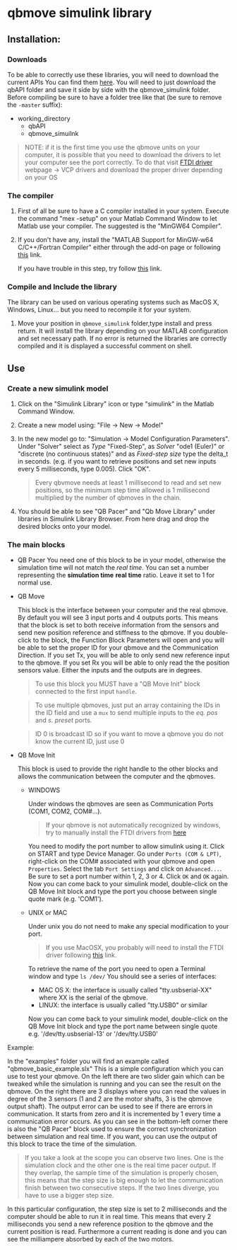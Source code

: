 # qbmove simulink library

## Installation:

### Downloads

To be able to correctly use these libraries, you will need to download the current APIs
You can find them [here](https://github.com/NMMI/qbAPI).
You will need to just download the qbAPI folder and save it side by side with the qbmove_simulink
folder. Before compiling be sure to have a folder tree like that (be sure to remove the `-master` suffix):

* working_directory
    * qbAPI
    * qbmove_simuilnk


> NOTE: if it is the first time you use the qbmove units on your computer, it is possible that
> you need to download the drivers to let your computer see the port correctly.
> To do that visit [FTDI driver](http://www.ftdichip.com/Drivers/VCP.htm) webpage -> VCP drivers
> and download the proper driver depending on your OS

### The compiler

1.  First of all be sure to have a C compiler installed in your system.
    Execute the command "mex -setup" on your Matlab Command Window
    to let Matlab use your compiler. The suggested is the "MinGW64 Compiler".
2.  If you don't have any, install the "MATLAB Support for MinGW-w64 C/C++/Fortran Compiler" either through the
    add-on page or following [this](https://it.mathworks.com/matlabcentral/fileexchange/52848-matlab-support-for-mingw-w64-c-c-fortran-compiler) link.

    If you have trouble in this step, try follow
    [this](http://www.mathworks.it/it/help/matlab/matlab_external/what-you-need-to-build-mex-files.html)
    link.

### Compile and Include the library  

The library can be used on various operating systems such as MacOS X,
Windows, Linux... but you need to recompile it for your system.

1.  Move your position in `qbmove_simulink` folder,type install and press return. 
    It will install the library depending on your MATLAB configuration and 
    set necessary path.
    If no error is returned the libraries are correctly compiled and it is
    displayed a successful comment on shell.

## Use

### Create a new simulink model

1.  Click on the "Simulink Library" icon or type "simulink" in the Matlab
    Command Window.
2.  Create a new model using: "File -> New -> Model"
3.  In the new model go to: "Simulation -> Model Configuration Parameters".
    Under "Solver" select as *Type* "Fixed-Step", as *Solver* "ode1 (Euler)" or
    "discrete (no continuous states)" and as *Fixed-step size* type the
    delta_t in seconds. (e.g. if you want to retrieve positions and set new
    inputs every 5 milliseconds, type 0.005). Click "OK".

    > Every qbvmove needs at least 1 millisecond to read and set new
    > positions, so the minimum step time allowed is 1 millisecond multiplied
    > by the number of qbmoves in the chain.

4.  You should be able to see "QB Pacer" and "Qb Move Library" under
    libraries in Simulink Library Browser. From here drag and drop the
    desired blocks onto your model.

### The main blocks

- QB Pacer
    You need one of this block to be in your model, otherwise the
    simulation time will not match the *real time*.
    You can set a number representing the **simulation time** **real time**
    ratio. Leave it set to 1 for normal use.

- QB Move

    This block is the interface between your computer and the real qbmove.
    By default you will see 3 input ports and 4 outputs ports. This means
    that the block is set to both receive information from the sensors
    and send new position reference and stiffness to the qbmove.
    If you double-click to the block, the Function Block Parameters will open
    and you will be able to set the proper ID for your qbmove and the
    Communication Direction. If you set Tx, you will be able to only send
    new reference input to the qbmove. If you set Rx you will be able to
    only read the the position sensors value.
    Either the inputs and the outputs are in degrees.

    > To use this block you MUST have a "QB Move Init" block connected
    > to the first input `handle`.

    > To use multiple qbmoves, just put an array containing the IDs in the ID
    > field and use a `mux` to send multiple inputs to the *eq. pos* and
    > *s. preset* ports.

    > ID 0 is broadcast ID so if you want to move a qbmove you do not know the
    > current ID, just use 0

- QB Move Init

    This block is used to provide the right handle to the other blocks
    and allows the communication between the computer and the qbmoves.

    + WINDOWS

        Under windows the qbmoves are seen as Communication Ports (COM1,
        COM2, COM#...).

        > If your qbmove is not automatically recognized by windows, try to
        > manually install the FTDI drivers from [here](http://www.ftdichip.com/Drivers/VCP.htm)

        You need to modify the port number to allow simulink using it.
        Click on START and type Device Manager.
        Go under `Ports (COM & LPT)`, right-click on the COM# associated
        with your qbmove and open `Properties`.
        Select the tab `Port Settings` and click on `Advanced...`.
        Be sure to set a port number within 1, 2, 3 or 4.
        Click `OK` and `OK` again.
        Now you can come back to your simulink model, double-click on the
        QB Move Init block and type the port you choose between single
        quote mark (e.g. 'COM1').

    + UNIX or MAC

        Under unix you do not need to make any special modification to
        your port.

        > If you use MacOSX, you probably will need to install the FTDI driver
        > following [this](http://www.ftdichip.com/Drivers/VCP.htm) link.

        To retrieve the name of the port you need to open a Terminal
        window and type `ls /dev/`
        You should see a series of interfaces:
        - MAC OS X: the interface is usually called "tty.usbserial-XX"
           where XX is the serial of the qbmove.
        - LINUX: the interface is usually called "tty.USB0" or similar

        Now you can come back to your simulink model, double-click on the
        QB Move Init block and type the port name between single quote
        e.g. '/dev/tty.usbserial-13' or '/dev/tty.USB0'


Example:

In the "examples" folder you will find an example called "qbmove_basic_example.slx"
This is a simple configuration which you can use to test your qbmove.
On the left there are two slider gain which can be tweaked while the
simulation is running and you can see the result on the qbmove.
On the right there are 3 displays where you can read the values in degree of
the 3 sensors (1 and 2 are the motor shafts, 3 is the qbmove output shaft).
The output error can be used to see if there are errors in communication.
It starts from zero and it is incremented by 1 every time a communication error
occurs.
As you can see in the bottom-left corner there is also the "QB Pacer" block
used to ensure the correct synchronization between simulation and real time.
If you want, you can use the output of this block to trace the time of the
simulation.

> If you take a look at the scope you can observe two lines. One is the
> simulation clock and the other one is the real time pacer output.
> If they overlap, the sample time of the simulation is properly chosen,
> this means that the step size is big enough to let the communication
> finish between two consecutive steps. If the two lines diverge, you have
> to use a bigger step size.

In this particular configuration, the step size is set to 2 milliseconds
and the computer should be able to run it in real time. This means that
every 2 milliseconds you send a new reference position to the qbmove and
the current position is read. Furthermore a current reading is done
and you can see the milliampere absorbed by each of the two motors.